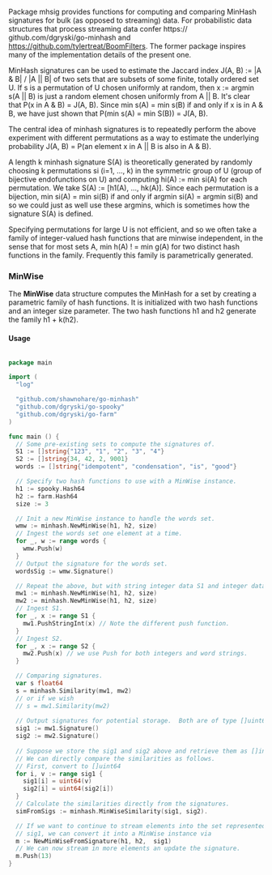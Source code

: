 Package mhsig provides functions for computing and comparing MinHash
signatures for bulk (as opposed to streaming) data.  For
probabilistic data structures that process streaming data
confer https:// github.com/dgryski/go-minhash and
https://github.com/tylertreat/BoomFilters. The former package inspires
many of the implementation details of the present one.

MinHash signatures can be used to estimate the Jaccard index
J(A, B) := |A & B| / |A || B| of two sets that are subsets
of some finite, totally ordered set U.  If s is a permutation
of U chosen uniformly at random, then x := argmin s(A || B) is
just a random element chosen uniformly from A || B.  It's
clear that P(x in A & B) = J(A, B).  Since min s(A) = min s(B)
if and only if x is in A & B, we have just shown that
P(min s(A) = min S(B)) = J(A, B).

The central idea of minhash signatures is to repeatedly perform
the above experiment with different permutations as a way to estimate
the underlying probability
J(A, B) = P(an element x in A || B is also  in A & B).

A length k minhash signature S(A) is theoretically generated by randomly
choosing k permutations si (i=1, ..., k) in the symmetric group of U
(group of bijective endofunctions on U) and computing  hi(A) := min si(A)
for each permutation.  We take S(A) := [h1(A), ..., hk(A)].
Since each permutation is a bijection, min si(A) = min si(B) if and
only if argmin si(A) = argmin si(B) and so we could just as
well use these argmins, which is sometimes how the signature S(A) is
defined.

Specifying permutations for large U is not efficient, and so we often
take a family of integer-valued hash functions that are minwise
independent, in the sense that for most sets A,
min h(A) ! = min g(A) for two distinct hash functions in the family.
Frequently this family is parametrically  generated.

### MinWise

The **MinWise** data structure computes the MinHash for a set by
creating a parametric family of hash functions.  It is initialized
with two hash functions and an integer size parameter.  The two hash
functions h1 and h2 generate the family h1 + k(h2).

#### Usage

```go

package main

import (
  "log"

  "github.com/shawnohare/go-minhash"
  "github.com/dgryski/go-spooky"
  "github.com/dgryski/go-farm"
)

func main () {
  // Some pre-existing sets to compute the signatures of.
  S1 := []string{"123", "1", "2", "3", "4"}
  S2 := []string{34, 42, 2, 9001}
  words := []string{"idempotent", "condensation", "is", "good"}

  // Specify two hash functions to use with a MinWise instance.
  h1 := spooky.Hash64
  h2 := farm.Hash64
  size := 3

  // Init a new MinWise instance to handle the words set.
  wmw := minhash.NewMinWise(h1, h2, size)
  // Ingest the words set one element at a time.
  for _, w := range words {
    wmw.Push(w)
  }
  // Output the signature for the words set.
  wordsSig := wmw.Signature()

  // Repeat the above, but with string integer data S1 and integer data S2.
  mw1 := minhash.NewMinWise(h1, h2, size)
  mw2 := minhash.NewMinWise(h1, h2, size)
  // Ingest S1.
  for _, x := range S1 {
    mw1.PushStringInt(x) // Note the different push function.
  }
  // Ingest S2.
  for _, x := range S2 {
    mw2.Push(x) // we use Push for both integers and word strings.
  }

  // Comparing signatures.
  var s float64
  s = minhash.Similarity(mw1, mw2)
  // or if we wish 
  // s = mw1.Similarity(mw2)
  
  // Output signatures for potential storage.  Both are of type []uint64.
  sig1 := mw1.Signature()
  sig2 := mw2.Signature()
  
  // Suppose we store the sig1 and sig2 above and retrieve them as []int.
  // We can directly compare the similarities as follows.
  // First, convert to []uint64
  for i, v := range sig1 {
    sig1[i] = uint64(v)
    sig2[i] = uint64(sig2[i])
  }
  // Calculate the similarities directly from the signatures.
  simFromSigs := minhash.MinWiseSimilarity(sig1, sig2).

  // If we want to continue to stream elements into the set represented by
  // sig1, we can convert it into a MinWise instance via
  m := NewMinWiseFromSignature(h1, h2,  sig1)
  // We can now stream in more elements an update the signature.
  m.Push(13)
}
```
